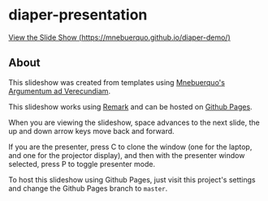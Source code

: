 # diaper-presentation

[View the Slide Show (https://mnebuerquo.github.io/diaper-demo/)](https://mnebuerquo.github.io/diaper-demo/)


## About

This slideshow was created from templates using 
[Mnebuerquo's Argumentum ad Verecundiam](https://github.com/mnebuerquo/argumentum-ad-verecundiam).

This slideshow works using [Remark](http://remarkjs.com/) and
can be hosted on [Github Pages](https://pages.github.com/).

When you are viewing the slideshow, space advances to the next slide, the up
and down arrow keys move back and forward.

If you are the presenter, press C to clone the window (one for the laptop, and
one for the projector display), and then with the presenter window selected,
press P to toggle presenter mode.

To host this slideshow using Github Pages, just visit this project's
settings and change the Github Pages branch to `master`.
